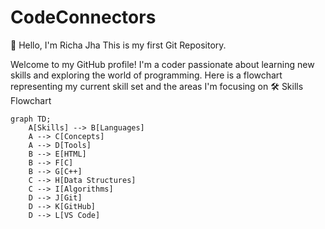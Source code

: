 # CodeConnectors
👋 Hello, I'm Richa Jha
This is my first Git Repository.

Welcome to my GitHub profile! I'm a coder passionate about learning new skills and exploring the world of programming. Here is a flowchart representing my current skill set and the areas I'm focusing on
 🛠️ Skills Flowchart

```mermaid
graph TD;
    A[Skills] --> B[Languages]
    A --> C[Concepts]
    A --> D[Tools]
    B --> E[HTML]
    B --> F[C]
    B --> G[C++]
    C --> H[Data Structures]
    C --> I[Algorithms]
    D --> J[Git]
    D --> K[GitHub]
    D --> L[VS Code]
